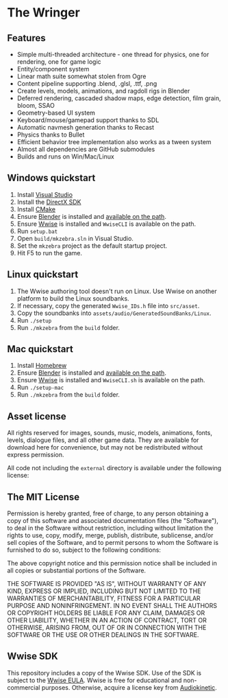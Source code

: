 The Wringer
===========

Features
--------

- Simple multi-threaded architecture - one thread for physics, one for rendering,
one for game logic
- Entity/component system
- Linear math suite somewhat stolen from Ogre
- Content pipeline supporting .blend, .glsl, .ttf, .png
- Create levels, models, animations, and ragdoll rigs in Blender
- Deferred rendering, cascaded shadow maps, edge detection, film grain, bloom,
SSAO
- Geometry-based UI system
- Keyboard/mouse/gamepad support thanks to SDL
- Automatic navmesh generation thanks to Recast
- Physics thanks to Bullet
- Efficient behavior tree implementation also works as a tween system
- Almost all dependencies are GitHub submodules
- Builds and runs on Win/Mac/Linux

Windows quickstart
------------------

1. Install [Visual Studio](https://www.visualstudio.com/en-us/downloads/download-visual-studio-vs.aspx)
1. Install the [DirectX SDK](https://www.microsoft.com/en-us/download/confirmation.aspx?id=6812)
1. Install [CMake](http://www.cmake.org/download/)
1. Ensure [Blender](http://blender.org) is installed and
   [available on the path](http://www.computerhope.com/issues/ch000549.htm).
1. Ensure [Wwise](https://www.audiokinetic.com/) is installed and `WwiseCLI`
is available on the path.
1. Run `setup.bat`
1. Open `build/mkzebra.sln` in Visual Studio.
1. Set the `mkzebra` project as the default startup project.
1. Hit F5 to run the game.

Linux quickstart
----------------

1. The Wwise authoring tool doesn't run on Linux. Use Wwise on another platform
to build the Linux soundbanks.
1. If necessary, copy the generated `Wwise_IDs.h` file into `src/asset`.
1. Copy the soundbanks into `assets/audio/GeneratedSoundBanks/Linux`.
1. Run `./setup`
1. Run `./mkzebra` from the `build` folder.

Mac quickstart
--------------

1. Install [Homebrew](http://brew.sh/)
1. Ensure [Blender](http://blender.org) is installed and
   [available on the path](http://www.computerhope.com/issues/ch000549.htm).
1. Ensure [Wwise](https://www.audiokinetic.com/) is installed and `WwiseCLI.sh`
is available on the path.
1. Run `./setup-mac`
1. Run `./mkzebra` from the `build` folder.

Asset license
-------------

All rights reserved for images, sounds, music, models, animations, fonts,
levels, dialogue files, and all other game data. They are available for
download here for convenience, but may not be redistributed without express
permission.

All code not including the `external` directory is available under the
following license:

The MIT License
---------------

Permission is hereby granted, free of charge, to any person obtaining a copy
of this software and associated documentation files (the "Software"), to deal
in the Software without restriction, including without limitation the rights
to use, copy, modify, merge, publish, distribute, sublicense, and/or sell
copies of the Software, and to permit persons to whom the Software is
furnished to do so, subject to the following conditions:

The above copyright notice and this permission notice shall be included in all
copies or substantial portions of the Software.

THE SOFTWARE IS PROVIDED "AS IS", WITHOUT WARRANTY OF ANY KIND, EXPRESS OR
IMPLIED, INCLUDING BUT NOT LIMITED TO THE WARRANTIES OF MERCHANTABILITY,
FITNESS FOR A PARTICULAR PURPOSE AND NONINFRINGEMENT. IN NO EVENT SHALL THE
AUTHORS OR COPYRIGHT HOLDERS BE LIABLE FOR ANY CLAIM, DAMAGES OR OTHER
LIABILITY, WHETHER IN AN ACTION OF CONTRACT, TORT OR OTHERWISE, ARISING FROM,
OUT OF OR IN CONNECTION WITH THE SOFTWARE OR THE USE OR OTHER DEALINGS IN THE
SOFTWARE.

Wwise SDK
---------

This repository includes a copy of the Wwise SDK. Use of the SDK is subject to
the [Wwise EULA](external/wwise/LICENSE.txt). Wwise is free for educational and
non-commercial purposes. Otherwise, acquire a license key from
[Audiokinetic](https://www.audiokinetic.com/).
